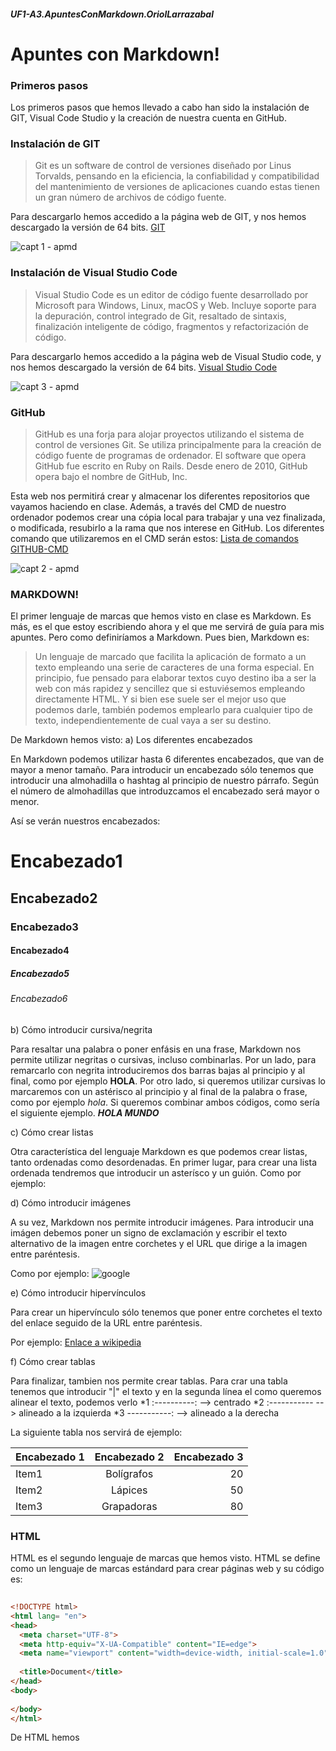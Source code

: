 ##### UF1-A3.ApuntesConMarkdown.OriolLarrazabal
# Apuntes con Markdown!

### Primeros pasos

Los primeros pasos que hemos llevado a cabo han sido la instalación de GIT, Visual Code Studio y la creación de nuestra cuenta en GitHub.

### Instalación de GIT

>Git es un software de control de versiones diseñado por Linus Torvalds, pensando en la eficiencia, la confiabilidad y compatibilidad del mantenimiento de versiones de aplicaciones cuando estas tienen un gran número de archivos de código fuente.

Para descargarlo hemos accedido a la página web de GIT, y nos hemos descargado la versión de 64 bits. 
[GIT](https://git-scm.com/ "GIT")

![capt 1 - apmd](https://user-images.githubusercontent.com/113420705/193620980-203cf5a4-61b5-445f-8c5d-75ff68831667.png)

### Instalación de Visual Studio Code

>Visual Studio Code es un editor de código fuente desarrollado por Microsoft para Windows, Linux, macOS y Web. Incluye soporte para la depuración, control integrado de Git, resaltado de sintaxis, finalización inteligente de código, fragmentos y refactorización de código.

Para descargarlo hemos accedido a la página web de Visual Studio code, y nos hemos descargado la versión de 64 bits.
[Visual Studio Code](https://code.visualstudio.com/ "Visual Studio Code")

![capt 3 - apmd](https://user-images.githubusercontent.com/113420705/193621791-a3392f9d-3b37-498b-8779-588fe4213c6b.png)

### GitHub
>GitHub es una forja para alojar proyectos utilizando el sistema de control de versiones Git. Se utiliza principalmente para la creación de código fuente de programas de ordenador. El software que opera GitHub fue escrito en Ruby on Rails. Desde enero de 2010, GitHub opera bajo el nombre de GitHub, Inc.

Esta web nos permitirá crear y almacenar los diferentes repositorios que vayamos haciendo en clase. Además, a través del CMD de nuestro ordenador podemos crear una cópia local para trabajar y una vez finalizada, o modificada, resubirlo a la rama que nos interese en GitHub. Los diferentes comando que utilizaremos en el CMD serán estos: [Lista de comandos GITHUB-CMD](https://gist.github.com/dasdo/9ff71c5c0efa037441b6 "Lista de comandos GITHUB-CMD")

![capt 2 - apmd](https://user-images.githubusercontent.com/113420705/193621834-9c9c9615-4b03-42ac-b57d-84d30e6e71dd.png)


### MARKDOWN!

El primer lenguaje de marcas que hemos visto en clase es Markdown. Es más, es el que estoy escribiendo ahora y el que me servirá de guía para mis apuntes. Pero como definiríamos a Markdown. Pues bien, Markdown es: 
>Un lenguaje de marcado que facilita la aplicación de formato a un texto empleando una serie de caracteres de una forma especial. En principio, fue pensado para elaborar textos cuyo destino iba a ser la web con más rapidez y sencillez que si estuviésemos empleando directamente HTML. Y si bien ese suele ser el mejor uso que podemos darle, también podemos emplearlo para cualquier tipo de texto, independientemente de cual vaya a ser su destino.

De Markdown hemos visto:
a) Los diferentes encabezados

En Markdown podemos utilizar hasta 6 diferentes encabezados, que van de mayor a menor tamaño. Para introducir un encabezado sólo tenemos que introducir una almohadilla o hashtag al principio de nuestro párrafo. Según el número de almohadillas que introduzcamos el encabezado será mayor o menor. 

Así se verán nuestros encabezados:
# Encabezado1
## Encabezado2
### Encabezado3
#### Encabezado4
##### Encabezado5
###### Encabezado6

b) Cómo introducir cursiva/negrita

Para resaltar una palabra o poner enfásis en una frase, Markdown nos permite utilizar negritas o cursivas, incluso combinarlas. Por un lado, para remarcarlo con negrita introduciremos dos barras bajas al principio y al final, como por ejemplo __HOLA__. Por otro lado, si queremos utilizar cursivas lo marcaremos con un astérisco al principio y al final de la palabra o frase, como por ejemplo *hola*. Si queremos combinar ambos códigos, como sería el siguiente ejemplo. __*HOLA MUNDO*__

c) Cómo crear listas 

Otra característica del lenguaje Markdown es que podemos crear listas, tanto ordenadas como desordenadas. En primer lugar, para crear una lista ordenada tendremos que introducir un asterísco y un guión. Como por ejemplo:


d) Cómo introducir imágenes

A su vez, Markdown nos permite introducir imágenes. Para introducir una imágen debemos poner un signo de exclamación y escribir el texto alternativo de la imagen entre corchetes y el URL que dirige a la imagen entre paréntesis.

Como por ejemplo:
![google](https://user-images.githubusercontent.com/113420705/191205772-9891401d-f84d-4d89-bf7a-7c4130f8d378.png)

e) Cómo introducir hipervínculos

Para crear un hipervínculo sólo tenemos que poner entre corchetes el texto del enlace seguido de la URL entre paréntesis.

Por ejemplo: [Enlace a wikipedia](https://es.wikipedia.org "Haciendo click vas a la WIKIPEDIA")

f) Cómo crear tablas

Para finalizar, tambien nos permite crear tablas. Para crar una tabla tenemos que introducir "|" el texto y en la segunda línea el como queremos alinear el texto, podemos verlo
*1 :----------: --> centrado
*2 :----------- --> alineado a la izquierda 
*3 -----------: --> alineado a la derecha

La siguiente tabla nos servirá de ejemplo:

| Encabezado 1 | Encabezado 2 | Encabezado 3 |
| :----------- | :----------: | -----------: |
| Item1        | Bolígrafos   | 20           |
| Item2        | Lápices      | 50           |
| Item3        | Grapadoras   | 80           |

### HTML
HTML es el segundo lenguaje de marcas que hemos visto. HTML se define como un lenguaje de marcas estándard para crear páginas web y su código es:

```HTML
  
<!DOCTYPE html>
<html lang= "en">
<head>
  <meta charset="UTF-8">
  <meta http-equiv="X-UA-Compatible" content="IE=edge">
  <meta name="viewport" content="width=device-width, initial-scale=1.0">
  
  <title>Document</title>
</head>
<body>
  
</body>
</html>

```

De HTML hemos
